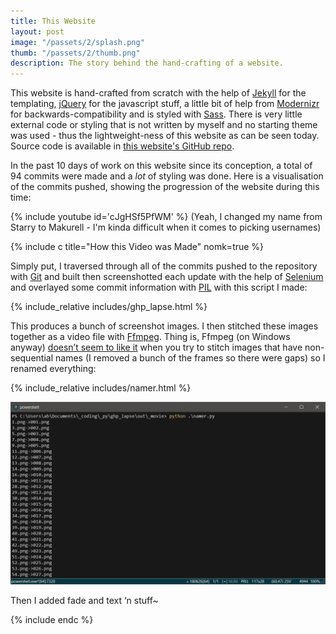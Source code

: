 ```yaml
---
title: This Website
layout: post
image: "/passets/2/splash.png"
thumb: "/passets/2/thumb.png"
description: The story behind the hand-crafting of a website.
---
```


This website is hand-crafted from scratch with the help of [Jekyll](https://jekyllrb.com/) for the templating, [jQuery](https://jquery.com/) for the javascript stuff, a little bit of help from [Modernizr](https://modernizr.com/) for backwards-compatibility and is styled with [Sass](https://sass-lang.com/). There is very little external code or styling that is not written by myself and no starting theme was used - thus the lightweight-ness of this website as can be seen today. Source code is available in [this website's GitHub repo]({{site.gh}}/makurell.github.io).

In the past 10 days of work on this website since its conception, a total of 94 commits were made and a _lot_ of styling was done. Here is a visualisation of the commits pushed, showing the progression of the website during this time:

{% include youtube id='cJgHSf5PfWM' %}
(Yeah, I changed my name from Starry to Makurell - I'm kinda difficult when it comes to picking usernames)

{% include c title="How this Video was Made" nomk=true %}
<p>Simply put, I traversed through all of the commits pushed to the repository with <a href="https://git-scm.com/">Git</a> and built then screenshotted each update with the help of <a href="https://www.seleniumhq.org/">Selenium</a> and overlayed some commit information with <a href="https://python-pillow.org/">PIL</a> with this script I made:</p>

{% include_relative includes/ghp_lapse.html %}

<p>This produces a bunch of screenshot images. I then stitched these images together as a video file with <a href="https://www.ffmpeg.org/">Ffmpeg</a>. Thing is, Ffmpeg (on Windows anyway) <a href="https://stackoverflow.com/a/31513542">doesn’t seem to like it</a> when you try to stitch images that have non-sequential names (I removed a bunch of the frames so there were gaps) so I renamed everything:</p>

{% include_relative includes/namer.html %}

<p><img src="/passets/2/namer-shell.png" alt="Renaming"></p>

<p>Then I added fade and text ‘n stuff~</p>
{% include endc %}